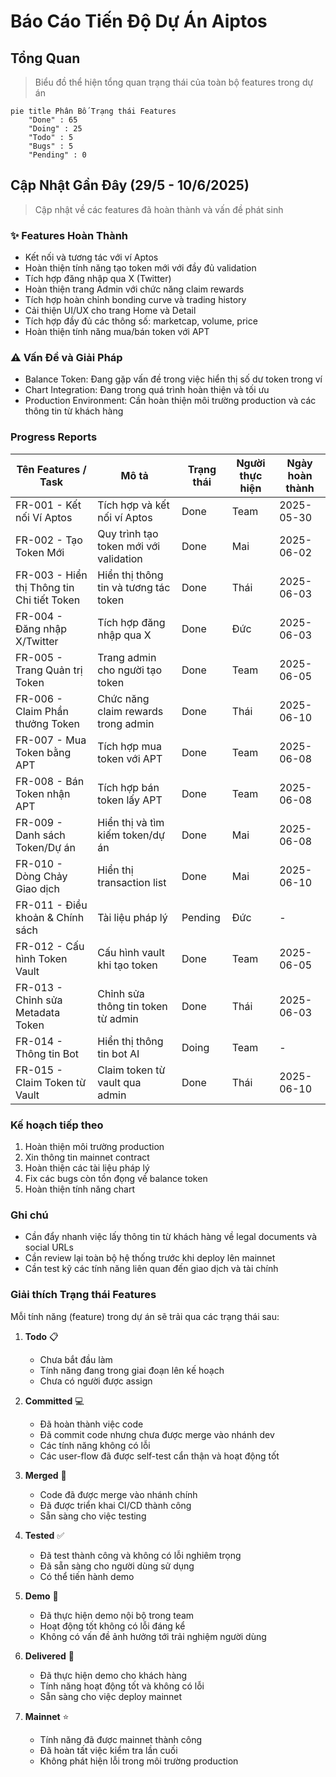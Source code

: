 # Báo Cáo Tiến Độ Dự Án Aiptos

## Tổng Quan
> Biểu đồ thể hiện tổng quan trạng thái của toàn bộ features trong dự án

```mermaid
pie title Phân Bố Trạng thái Features
    "Done" : 65
    "Doing" : 25
    "Todo" : 5
    "Bugs" : 5
    "Pending" : 0
```

## Cập Nhật Gần Đây (29/5 - 10/6/2025)
> Cập nhật về các features đã hoàn thành và vấn đề phát sinh

### ✨ Features Hoàn Thành
- Kết nối và tương tác với ví Aptos
- Hoàn thiện tính năng tạo token mới với đầy đủ validation
- Tích hợp đăng nhập qua X (Twitter)
- Hoàn thiện trang Admin với chức năng claim rewards
- Tích hợp hoàn chỉnh bonding curve và trading history
- Cải thiện UI/UX cho trang Home và Detail
- Tích hợp đầy đủ các thông số: marketcap, volume, price
- Hoàn thiện tính năng mua/bán token với APT

### ⚠️ Vấn Đề và Giải Pháp
- Balance Token: Đang gặp vấn đề trong việc hiển thị số dư token trong ví
- Chart Integration: Đang trong quá trình hoàn thiện và tối ưu
- Production Environment: Cần hoàn thiện môi trường production và các thông tin từ khách hàng

### Progress Reports 

| Tên Features / Task | Mô tả | Trạng thái | Người thực hiện | Ngày hoàn thành |
|---|---|---|---|---|
| FR-001 - Kết nối Ví Aptos | Tích hợp và kết nối ví Aptos | Done | Team | 2025-05-30 |
| FR-002 - Tạo Token Mới | Quy trình tạo token mới với validation | Done | Mai | 2025-06-02 |
| FR-003 - Hiển thị Thông tin Chi tiết Token | Hiển thị thông tin và tương tác token | Done | Thái | 2025-06-03 |
| FR-004 - Đăng nhập X/Twitter | Tích hợp đăng nhập qua X | Done | Đức | 2025-06-03 |
| FR-005 - Trang Quản trị Token | Trang admin cho người tạo token | Done | Team | 2025-06-05 |
| FR-006 - Claim Phần thưởng Token | Chức năng claim rewards trong admin | Done | Thái | 2025-06-10 |
| FR-007 - Mua Token bằng APT | Tích hợp mua token với APT | Done | Team | 2025-06-08 |
| FR-008 - Bán Token nhận APT | Tích hợp bán token lấy APT | Done | Team | 2025-06-08 |
| FR-009 - Danh sách Token/Dự án | Hiển thị và tìm kiếm token/dự án | Done | Mai | 2025-06-08 |
| FR-010 - Dòng Chảy Giao dịch | Hiển thị transaction list | Done | Mai | 2025-06-10 |
| FR-011 - Điều khoản & Chính sách | Tài liệu pháp lý | Pending | Đức | - |
| FR-012 - Cấu hình Token Vault | Cấu hình vault khi tạo token | Done | Team | 2025-06-05 |
| FR-013 - Chỉnh sửa Metadata Token | Chỉnh sửa thông tin token từ admin | Done | Thái | 2025-06-03 |
| FR-014 - Thông tin Bot | Hiển thị thông tin bot AI | Doing | Team | - |
| FR-015 - Claim Token từ Vault | Claim token từ vault qua admin | Done | Thái | 2025-06-10 |

### Kế hoạch tiếp theo
1. Hoàn thiện môi trường production
2. Xin thông tin mainnet contract
3. Hoàn thiện các tài liệu pháp lý
4. Fix các bugs còn tồn đọng về balance token
5. Hoàn thiện tính năng chart

### Ghi chú
- Cần đẩy nhanh việc lấy thông tin từ khách hàng về legal documents và social URLs
- Cần review lại toàn bộ hệ thống trước khi deploy lên mainnet
- Cần test kỹ các tính năng liên quan đến giao dịch và tài chính

### Giải thích Trạng thái Features

Mỗi tính năng (feature) trong dự án sẽ trải qua các trạng thái sau:

1. **Todo** 📋
   - Chưa bắt đầu làm
   - Tính năng đang trong giai đoạn lên kế hoạch
   - Chưa có người được assign

2. **Committed** 💻
   - Đã hoàn thành việc code
   - Đã commit code nhưng chưa được merge vào nhánh dev
   - Các tính năng không có lỗi
   - Các user-flow đã được self-test cẩn thận và hoạt động tốt

3. **Merged** 🔄
   - Code đã được merge vào nhánh chính
   - Đã được triển khai CI/CD thành công
   - Sẵn sàng cho việc testing

4. **Tested** ✅
   - Đã test thành công và không có lỗi nghiêm trọng
   - Đã sẵn sàng cho người dùng sử dụng
   - Có thể tiến hành demo

5. **Demo** 🎯
   - Đã thực hiện demo nội bộ trong team
   - Hoạt động tốt không có lỗi đáng kể
   - Không có vấn đề ảnh hưởng tới trải nghiệm người dùng

6. **Delivered** 🚀
   - Đã thực hiện demo cho khách hàng
   - Tính năng hoạt động tốt và không có lỗi
   - Sẵn sàng cho việc deploy mainnet

7. **Mainnet** ⭐️
   - Tính năng đã được mainnet thành công
   - Đã hoàn tất việc kiểm tra lần cuối
   - Không phát hiện lỗi trong môi trường production